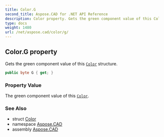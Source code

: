 ```yaml
---
title: Color.G
second_title: Aspose.CAD for .NET API Reference
description: Color property. Gets the green component value of this Color structure
type: docs
weight: 1480
url: /net/aspose.cad/color/g/
---
```

## Color.G property

Gets the green component value of this [`Color`](../) structure.

```csharp
public byte G { get; }
```

### Property Value

The green component value of this [`Color`](../).

### See Also

* struct [Color](../)
* namespace [Aspose.CAD](../../color/)
* assembly [Aspose.CAD](../../../)



